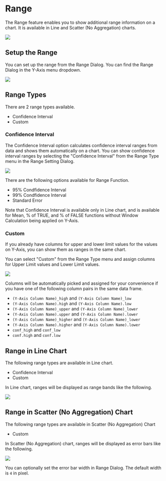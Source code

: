 # Range

The Range feature enables you to show additional range information on a chart. It is available in Line and Scatter (No Aggregation) charts. 


![](images/range9.png)


## Setup the Range 

You can set up the range from the Range Dialog. You can find the Range Dialog in the Y-Axis menu dropdown.

![](images/range0.png)


## Range Types

There are 2 range types available. 

* Confidence Interval
* Custom

### Confidence Interval 

The Confidence Interval option calculates confidence interval ranges from data and shows them automatically on a chart. You can show confidence interval ranges by selecting the "Confidence Interval" from the Range Type menu in the Range Setting Dialog. 

![](images/range6.png)

There are the following options available for Range Function.

* 95% Condfidence Interval
* 99% Condfidence Interval
* Standard Error


Note that Confidence Interval is available only in Line chart, and is available for Mean, % of TRUE, and % of FALSE functions without Window Calculation being applied on Y-Axis. 



### Custom 

If you already have columns for upper and lower limit values for the values on Y-Axis, you can show them as ranges in the same chart. 

You can select "Custom" from the Range Type menu and assign columns for Upper Limit values and Lower Limit values.  


![](images/range5.png)


Columns will be automatically picked and assigned for your convenience if you have one of the following column pairs in the same data frame. 

* `(Y-Axis Column Name)_high` and `(Y-Axis Column Name)_low`
* `(Y-Axis Column Name).high` and `(Y-Axis Column Name).low`
* `(Y-Axis Column Name)_upper` and `(Y-Axis Column Name)_lower`
* `(Y-Axis Column Name).upper` and `(Y-Axis Column Name).lower`
* `(Y-Axis Column Name)_higher` and `(Y-Axis Column Name)_lower`
* `(Y-Axis Column Name).higher` and `(Y-Axis Column Name).lower`
* `conf_high` and `conf_low`
* `conf.high` and `conf.low`






## Range in Line Chart

The following range types are available in Line chart.

* Confidence Interval
* Custom

In Line chart, ranges will be displayed as range bands like the following. 


![](images/range7.png)




## Range in Scatter (No Aggregation) Chart

The following range types are available in Scatter (No Aggregation) Chart

* Custom


In Scatter (No Aggregation) chart, ranges will be displayed as error bars like the following. 

![](images/range8.png)

You can optionally set the error bar width in Range Dialog. The default width is `4` in pixel.
